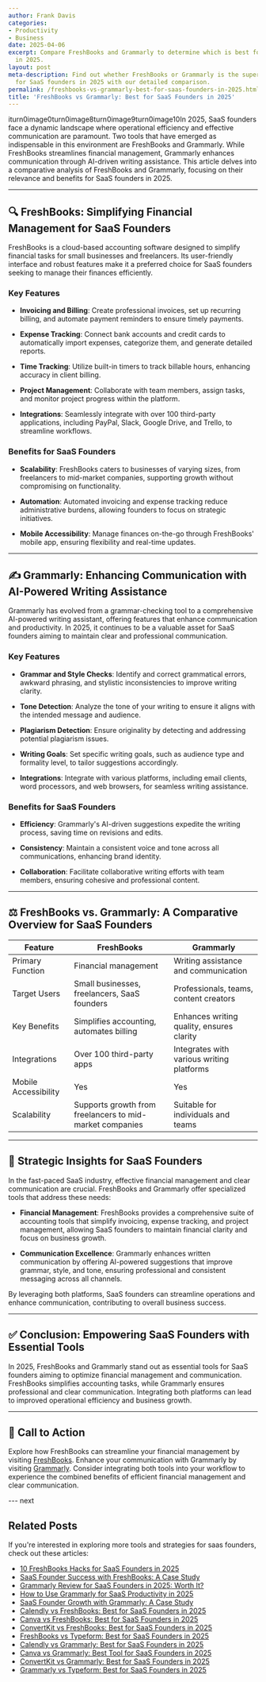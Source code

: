 ```yaml
---
author: Frank Davis
categories:
- Productivity
- Business
date: 2025-04-06
excerpt: Compare FreshBooks and Grammarly to determine which is best for SaaS founders
  in 2025.
layout: post
meta-description: Find out whether FreshBooks or Grammarly is the superior choice
  for SaaS founders in 2025 with our detailed comparison.
permalink: /freshbooks-vs-grammarly-best-for-saas-founders-in-2025.html/
title: 'FreshBooks vs Grammarly: Best for SaaS Founders in 2025'
---
```


iturn0image0turn0image8turn0image9turn0image10In 2025, SaaS founders face a dynamic landscape where operational efficiency and effective communication are paramount. Two tools that have emerged as indispensable in this environment are FreshBooks and Grammarly. While FreshBooks streamlines financial management, Grammarly enhances communication through AI-driven writing assistance. This article delves into a comparative analysis of FreshBooks and Grammarly, focusing on their relevance and benefits for SaaS founders in 2025.

---

## 🔍 FreshBooks: Simplifying Financial Management for SaaS Founders

FreshBooks is a cloud-based accounting software designed to simplify financial tasks for small businesses and freelancers. Its user-friendly interface and robust features make it a preferred choice for SaaS founders seeking to manage their finances efficiently.

### Key Features

- **Invoicing and Billing**: Create professional invoices, set up recurring billing, and automate payment reminders to ensure timely payments.

- **Expense Tracking**: Connect bank accounts and credit cards to automatically import expenses, categorize them, and generate detailed reports.

- **Time Tracking**: Utilize built-in timers to track billable hours, enhancing accuracy in client billing.

- **Project Management**: Collaborate with team members, assign tasks, and monitor project progress within the platform.

- **Integrations**: Seamlessly integrate with over 100 third-party applications, including PayPal, Slack, Google Drive, and Trello, to streamline workflows. 

### Benefits for SaaS Founders

- **Scalability**: FreshBooks caters to businesses of varying sizes, from freelancers to mid-market companies, supporting growth without compromising on functionality. 

- **Automation**: Automated invoicing and expense tracking reduce administrative burdens, allowing founders to focus on strategic initiatives.

- **Mobile Accessibility**: Manage finances on-the-go through FreshBooks' mobile app, ensuring flexibility and real-time updates. 

---

## ✍️ Grammarly: Enhancing Communication with AI-Powered Writing Assistance

Grammarly has evolved from a grammar-checking tool to a comprehensive AI-powered writing assistant, offering features that enhance communication and productivity. In 2025, it continues to be a valuable asset for SaaS founders aiming to maintain clear and professional communication.

### Key Features

- **Grammar and Style Checks**: Identify and correct grammatical errors, awkward phrasing, and stylistic inconsistencies to improve writing clarity.

- **Tone Detection**: Analyze the tone of your writing to ensure it aligns with the intended message and audience.

- **Plagiarism Detection**: Ensure originality by detecting and addressing potential plagiarism issues.

- **Writing Goals**: Set specific writing goals, such as audience type and formality level, to tailor suggestions accordingly.

- **Integrations**: Integrate with various platforms, including email clients, word processors, and web browsers, for seamless writing assistance.

### Benefits for SaaS Founders

- **Efficiency**: Grammarly's AI-driven suggestions expedite the writing process, saving time on revisions and edits.

- **Consistency**: Maintain a consistent voice and tone across all communications, enhancing brand identity.

- **Collaboration**: Facilitate collaborative writing efforts with team members, ensuring cohesive and professional content.

---

## ⚖️ FreshBooks vs. Grammarly: A Comparative Overview for SaaS Founders

| Feature               | FreshBooks                                | Grammarly                                  |
|-----------------------|-------------------------------------------|--------------------------------------------|
| Primary Function      | Financial management                      | Writing assistance and communication       |
| Target Users          | Small businesses, freelancers, SaaS founders | Professionals, teams, content creators    |
| Key Benefits          | Simplifies accounting, automates billing  | Enhances writing quality, ensures clarity  |
| Integrations          | Over 100 third-party apps                 | Integrates with various writing platforms  |
| Mobile Accessibility  | Yes                                       | Yes                                        |
| Scalability           | Supports growth from freelancers to mid-market companies | Suitable for individuals and teams         |

---

## 🧠 Strategic Insights for SaaS Founders

In the fast-paced SaaS industry, effective financial management and clear communication are crucial. FreshBooks and Grammarly offer specialized tools that address these needs:

- **Financial Management**: FreshBooks provides a comprehensive suite of accounting tools that simplify invoicing, expense tracking, and project management, allowing SaaS founders to maintain financial clarity and focus on business growth.

- **Communication Excellence**: Grammarly enhances written communication by offering AI-powered suggestions that improve grammar, style, and tone, ensuring professional and consistent messaging across all channels.

By leveraging both platforms, SaaS founders can streamline operations and enhance communication, contributing to overall business success.

---

## ✅ Conclusion: Empowering SaaS Founders with Essential Tools

In 2025, FreshBooks and Grammarly stand out as essential tools for SaaS founders aiming to optimize financial management and communication. FreshBooks simplifies accounting tasks, while Grammarly ensures professional and clear communication. Integrating both platforms can lead to improved operational efficiency and business growth.

---

## 📢 Call to Action

Explore how FreshBooks can streamline your financial management by visiting [FreshBooks](https://www.freshbooks.com/). Enhance your communication with Grammarly by visiting [Grammarly](https://www.grammarly.com/). Consider integrating both tools into your workflow to experience the combined benefits of efficient financial management and clear communication.

--- next

## Related Posts
If you're interested in exploring more tools and strategies for saas founders, check out these articles:
- [10 FreshBooks Hacks for SaaS Founders in 2025](/10-freshbooks-hacks-for-saas-founders-in-2025.html/)
- [SaaS Founder Success with FreshBooks: A Case Study](/saas-founder-success-with-freshbooks-a-case-study.html/)
- [Grammarly Review for SaaS Founders in 2025: Worth It?](/grammarly-review-for-saas-founders-in-2025-worth-it.html/)
- [How to Use Grammarly for SaaS Productivity in 2025](/how-to-use-grammarly-for-saas-productivity-in-2025.html/)
- [SaaS Founder Growth with Grammarly: A Case Study](/saas-founder-growth-with-grammarly-a-case-study.html/)
- [Calendly vs FreshBooks: Best for SaaS Founders in 2025](/calendly-vs-freshbooks-best-for-saas-founders-in-2025.html/)
- [Canva vs FreshBooks: Best for SaaS Founders in 2025](/canva-vs-freshbooks-best-for-saas-founders-in-2025.html/)
- [ConvertKit vs FreshBooks: Best for SaaS Founders in 2025](/convertkit-vs-freshbooks-best-for-saas-founders-in-2025.html/)
- [FreshBooks vs Typeform: Best for SaaS Founders in 2025](/freshbooks-vs-typeform-best-for-saas-founders-in-2025.html/)
- [Calendly vs Grammarly: Best for SaaS Founders in 2025](/calendly-vs-grammarly-best-for-saas-founders-in-2025.html/)
- [Canva vs Grammarly: Best Tool for SaaS Founders in 2025](/canva-vs-grammarly-best-tool-for-saas-founders-in-2025.html/)
- [ConvertKit vs Grammarly: Best for SaaS Founders in 2025](/convertkit-vs-grammarly-best-for-saas-founders-in-2025.html/)
- [Grammarly vs Typeform: Best for SaaS Founders in 2025](/grammarly-vs-typeform-best-for-saas-founders-in-2025.html/)
